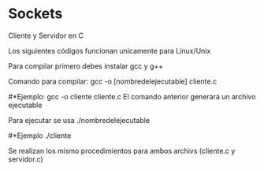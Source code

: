 # Sockets
Cliente y Servidor en C

Los siguientes códigos funcionan unicamente para Linux/Unix

Para compilar primero debes instalar gcc y g++

Comando para compilar: gcc -o [nombredelejecutable] cliente.c

  #*Ejemplo: gcc -o cliente cliente.c
El comando anterior generará un archivo ejecutable

Para ejecutar se usa ./nombredelejecutable

  #*Ejemplo ./cliente
  
Se realizan los mismo procedimientos para ambos archivs (cliente.c y servidor.c)

